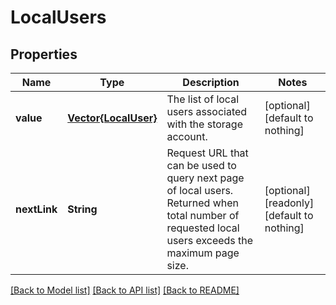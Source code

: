 # LocalUsers


## Properties
Name | Type | Description | Notes
------------ | ------------- | ------------- | -------------
**value** | [**Vector{LocalUser}**](LocalUser.md) | The list of local users associated with the storage account. | [optional] [default to nothing]
**nextLink** | **String** | Request URL that can be used to query next page of local users. Returned when total number of requested local users exceeds the maximum page size. | [optional] [readonly] [default to nothing]


[[Back to Model list]](../README.md#models) [[Back to API list]](../README.md#api-endpoints) [[Back to README]](../README.md)



